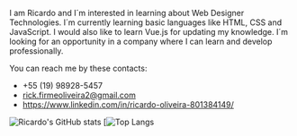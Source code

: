 I am Ricardo and I´m interested in learning about Web Designer Technologies.
I´m currently learning basic languages like HTML, CSS and JavaScript. I would also like to learn Vue.js for updating my knowledge. 
I´m looking for an opportunity in a company where I can learn and develop professionally.

You can reach me by these contacts:

- +55 (19) 98928-5457
- rick.firmeoliveira2@gmail.com
- https://www.linkedin.com/in/ricardo-oliveira-801384149/


![Ricardo's GitHub stats](https://github-readme-stats.vercel.app/api?username=RicardoOliveira1397&show_icons=true&theme=tokyonight)
[![Top Langs](https://github-readme-stats.vercel.app/api/top-langs/?username=RicardoOliveira1397&layout=compact)
